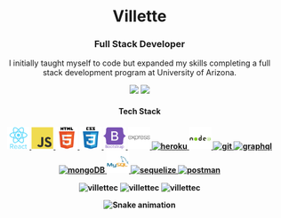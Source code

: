 
<h1 align="center">Villette</h1>
<h3 align="center">Full Stack Developer</h3>
<p align="center"> I initially taught myself to code but expanded my skills completing a full stack development program at University of Arizona.</p>
<div align="center">
 
[![](https://img.shields.io/badge/Portfolio-000000?style=for-the-badge&logo=About.me&logoColor=white)](https://villette.vercel.app/)
[![](https://img.shields.io/badge/LinkedIn-0077B5?style=for-the-badge&logo=linkedin&logoColor=white)](https://www.linkedin.com/in/villettecomfort/)
 
</div>
<h4 align="center">Tech Stack<h4>
<p align="center"> 
 <a href="https://reactjs.org/" target="_blank" rel="noreferrer"> <img src="https://raw.githubusercontent.com/devicons/devicon/master/icons/react/react-original-wordmark.svg" alt="react" width="40" height="40"/> </a> 
   <a href="https://developer.mozilla.org/en-US/docs/Web/JavaScript" target="_blank" rel="noreferrer"> <img src="https://raw.githubusercontent.com/devicons/devicon/master/icons/javascript/javascript-original.svg" alt="javascript" width="40" height="40"/> </a> 
    <a href="https://www.w3.org/html/" target="_blank" rel="noreferrer"> <img src="https://raw.githubusercontent.com/devicons/devicon/master/icons/html5/html5-original-wordmark.svg" alt="html5" width="40" height="40"/> </a> 
   <a href="https://www.w3schools.com/css/" target="_blank" rel="noreferrer"> <img src="https://raw.githubusercontent.com/devicons/devicon/master/icons/css3/css3-original-wordmark.svg" alt="css3" width="40" height="40"/> </a>  
  <a href="https://getbootstrap.com" target="_blank" rel="noreferrer"> <img src="https://raw.githubusercontent.com/devicons/devicon/master/icons/bootstrap/bootstrap-plain-wordmark.svg" alt="bootstrap" width="40" height="40"/> </a> 
   <a href="https://expressjs.com" target="_blank" rel="noreferrer"> <img src="https://raw.githubusercontent.com/devicons/devicon/master/icons/express/express-original-wordmark.svg" alt="express" width="40" height="40"/> </a>   <a href="https://heroku.com" target="_blank" rel="noreferrer"> <img src="https://www.vectorlogo.zone/logos/heroku/heroku-icon.svg" alt="heroku" width="40" height="40"/> </a> 
  <a href="https://nodejs.org" target="_blank" rel="noreferrer"> <img src="https://raw.githubusercontent.com/devicons/devicon/master/icons/nodejs/nodejs-original-wordmark.svg" alt="nodejs" width="40" height="40"/> </a> 
  <a href="https://git-scm.com/" target="_blank" rel="noreferrer"> <img src="https://www.vectorlogo.zone/logos/git-scm/git-scm-icon.svg" alt="git" width="40" height="40"/> </a> 
  <a href="https://graphql.org" target="_blank" rel="noreferrer"> <img src="https://www.vectorlogo.zone/logos/graphql/graphql-icon.svg" alt="graphql" width="40" height="40"/> </a> 
  <a href="https://www.mongodb.com" target="_blank" rel="noreferrer"> <img src="https://www.vectorlogo.zone/logos/mongodb/mongodb-icon.svg" alt="mongoDB" width="40" height="40"/> </a> 
    <a href="https://www.mysql.com/" target="_blank" rel="noreferrer"> <img src="https://raw.githubusercontent.com/devicons/devicon/master/icons/mysql/mysql-original-wordmark.svg" alt="mysql" width="40" height="40"/> </a> 
  <a href="https://sequelize.org" target="_blank" rel="noreferrer"> <img src="https://www.vectorlogo.zone/logos/sequelizejs/sequelizejs-icon.svg" alt="sequelize" width="40" height="40"/> </a> 
   <a href="https://postman.com" target="_blank" rel="noreferrer"> <img src="https://www.vectorlogo.zone/logos/getpostman/getpostman-icon.svg" alt="postman" width="40" height="40"/> </a> 
</p>

<div id="stats" align="center">
<img align="center" src="https://github-readme-stats.vercel.app/api?username=villettec&show_icons=true&locale=en" alt="villettec" />
<img align="center" src="https://github-readme-stats.vercel.app/api/top-langs/?username=eagrundy&layout=compact&langs_count=16" alt="villettec" />
<img align="center" src="https://github-readme-streak-stats.herokuapp.com/?user=villettec&" alt="villettec" />
</div>
<div align="center">

![Snake animation](https://github.com/villettec/villettec/blob/output/github-contribution-grid-snake.svg)

</div>
